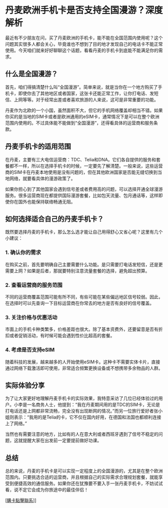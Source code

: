 # 丹麦欧洲手机卡是否支持全国漫游？深度解析

最近有不少朋友在问，买了丹麦欧洲的手机卡，能不能在全国范围内使用呢？这个问题其实很多人都会关心，毕竟谁也不想到了目的地才发现自己的电话卡不能正常使用。今天咱们就来好好聊聊这个话题，看看丹麦的手机卡到底能不能满足你的需求。

## 什么是全国漫游？

首先，咱们得搞清楚什么叫“全国漫游”。简单来说，就是当你在一个地方购买了手机卡，即使你去了其他地区或者国家，这张卡还能正常工作，让你打电话、发短信、上网等等。对于经常出差或者喜欢旅游的人来说，这可是非常重要的功能。

丹麦作为北欧的一个小国，虽然面积不大，但它的手机网络覆盖却相当不错。如果你买的是当地的SIM卡或者是欧洲通用的eSIM卡，通常情况下是可以在整个欧洲范围内使用的。不过具体能不能做到“全国漫游”，还得看具体的运营商和服务条款。

## 丹麦手机卡的适用范围

在丹麦，主要有三大电信运营商：TDC、Telia和DNA。它们各自提供的服务和套餐都不一样，所以在选择手机卡的时候，一定要先了解清楚。一般来说，这些运营商的SIM卡在丹麦本地使用是没有问题的，但在其他欧洲国家是否能无缝切换到当地网络，就要看具体的漫游政策了。

如果你担心到了其他国家会遇到信号差或者费用高的问题，可以选择开通全球漫游服务。很多运营商现在都提供国际漫游套餐，比如包天流量、包月通话等，这样即使你在国外也能保持联络畅通无阻。

## 如何选择适合自己的丹麦手机卡？

既然要选择丹麦的手机卡，那么怎么选才能让自己用得舒心又省心呢？这里有几个小建议：

### 1. 确认你的需求
在购买之前，首先要明确自己主要需要什么功能。是只需要打电话发短信，还是更需要上网？如果是后者，那就要特别注意流量套餐的选择，避免超出预算。

### 2. 查看运营商的服务范围
不同的运营商覆盖范围可能有所不同，有些可能在某些偏远地区信号较弱。因此，在选择时可以先查询一下目标运营商在你常去的地方是否有良好的信号覆盖。

### 3. 关注价格与优惠活动
市面上的手机卡种类繁多，价格差距也很大。除了基本资费外，还要留意是否有折扣或者促销活动，有时候可能会遇到性价比超高的套餐。

### 4. 考虑是否支持eSIM
随着科技的发展，越来越多的人开始使用eSIM卡。这种卡不需要实体卡片，直接通过网络下载激活即可使用，非常适合频繁更换设备或不想携带多余物品的人群。

## 实际体验分享

为了让大家更好地理解丹麦手机卡的实际效果，我特意采访了几位已经体验过的用户。小李是一名商务人士，他提到：“我在丹麦期间用的是TDC的SIM卡，无论是打电话还是上网都非常流畅，完全没有出现断网的情况。”而另一位旅行爱好者张小姐则表示：“我用的是Telia的卡，它不仅在国内好用，在德国和法国也都顺利连接上了网络。”

当然也有需要注意的地方，比如有的人在意大利或者西班牙遇到了信号不稳定的问题，这就提醒大家在出发前一定要提前做好功课。

## 总结

总的来说，丹麦的手机卡是可以实现一定程度上的全国漫游的，尤其是在整个欧洲范围内。只要挑选合适的运营商，并且根据自己的实际需求合理规划套餐，就能享受到便捷高效的通信服务。如果你还在犹豫要不要入手一张丹麦手机卡，不妨试试看，说不定它会成为你旅途中的最佳伴侣！

[[購卡點擊聯系](https://t.me/s/esim1088)]]